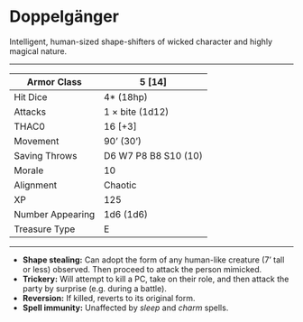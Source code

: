 # Doppelgänger

Intelligent, human-sized shape-shifters of wicked character and highly magical nature.

------

| Armor Class     | 5 [14]               |
| ---------------- | -------------------- |
| Hit Dice         | 4* (18hp)            |
| Attacks          | 1 × bite (1d12)      |
| THAC0            | 16 [+3]              |
| Movement         | 90’ (30’)            |
| Saving Throws    | D6 W7 P8 B8 S10 (10) |
| Morale           | 10                   |
| Alignment        | Chaotic              |
| XP               | 125                  |
| Number Appearing | 1d6 (1d6)            |
| Treasure Type    | E                    |

------

- **Shape stealing:** Can adopt the form of any human-like creature (7’ tall or less) observed. Then proceed to attack the person mimicked.
- **Trickery:** Will attempt to kill a PC, take on their role, and then attack the party by surprise (e.g. during a battle).
- **Reversion:** If killed, reverts to its original form.
- **Spell immunity:** Unaffected by *sleep* and *charm* spells.
